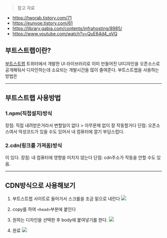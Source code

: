 >  참고 자료
- https://tworab.tistory.com/71
- https://eunyoe.tistory.com/61
- https://library.gabia.com/contents/infrahosting/8985/
- https://www.youtube.com/watch?v=QuE64d4_oVQ

## 부트스트랩이란?
[부트스트랩](https://getbootstrap.com/)
트위터에서 개발한 UI 라이브러리로 이미 만들어진 UI디자인을 오픈소스로 공개해둬서 디자인하는데 소요되는 개발시간을 많이 줄여준다.
부트스트랩을 사용하는 방법은

---
## 부트스트랩 사용방법 
### 1.npm(직접설치)방식
장점: 직접 내려받은거라서 변할일이 없다 > 아무문제 없이 잘  작동할거다
단점: 오픈소스여서 악성코드가 있을 수도 있어서 내 컴퓨터에 깔기 부담스럽다. 
### 2.cdn(링크를 가져옴)방식
이 있다.
장점: 내 컴퓨터에 영향을 미치지 않는다
단점: cdn주소가 작동을 안할 수도 있음.

---
## CDN방식으로 사용해보기

1. 부트스트랩 사이트로 들어가서 스크롤을 조금 밑으로 내린다
![](https://images.velog.io/images/gigymi2005/post/3e1baf1d-adbb-4c5b-9966-8758072cbfb3/%E1%84%89%E1%85%B3%E1%84%8F%E1%85%B3%E1%84%85%E1%85%B5%E1%86%AB%E1%84%89%E1%85%A3%E1%86%BA%202021-09-16%20%E1%84%8B%E1%85%A9%E1%84%92%E1%85%AE%2010.47.14.png)

2. copy를 하여 `<head>`부분에 붙인다
3. 원하는 디자인을 선택한 후 body에 붙여넣기를 한다.
![](https://images.velog.io/images/gigymi2005/post/a215707b-2bfb-4c76-a4e2-9b1777df3f61/%E1%84%89%E1%85%B3%E1%84%8F%E1%85%B3%E1%84%85%E1%85%B5%E1%86%AB%E1%84%89%E1%85%A3%E1%86%BA%202021-09-16%20%E1%84%8B%E1%85%A9%E1%84%92%E1%85%AE%2010.54.41.png)
4. 완료
![](https://images.velog.io/images/gigymi2005/post/4cbc7156-4082-4783-9b8f-e5e4ff1141d0/%E1%84%89%E1%85%B3%E1%84%8F%E1%85%B3%E1%84%85%E1%85%B5%E1%86%AB%E1%84%89%E1%85%A3%E1%86%BA%202021-09-16%20%E1%84%8B%E1%85%A9%E1%84%92%E1%85%AE%2010.55.58.png)
